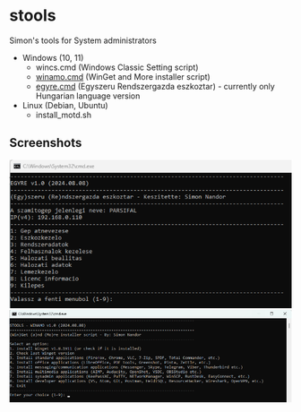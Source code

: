 # stools
Simon's tools for System administrators

* Windows (10, 11)
    * wincs.cmd (Windows Classic Setting script)
    * [winamo.cmd](https://github.com/simonszoft/stools/blob/main/windows/doc/winamo.md) (WinGet and More installer script)
    * [egyre.cmd](https://github.com/simonszoft/stools/blob/main/windows/doc/egyre.md) (Egyszeru Rendszergazda eszkoztar) - currently only Hungarian language version
* Linux (Debian, Ubuntu)
    * install_motd.sh

## Screenshots

![](https://raw.githubusercontent.com/simonszoft/stools/main/windows/doc/eresz_cmd_hun.png)
![](https://raw.githubusercontent.com/simonszoft/stools/main/windows/doc/winamo_cmd_en.png)
